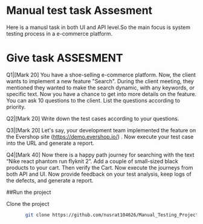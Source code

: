 # Manual test task Assesment


Here is a manusl task in both UI and API level.So the main focus is  system testing process in a e-commerce platform.

# Give task ASSESMENT
Q1|[Mark 20] You have a shoe-selling e-commerce platform. Now, the client wants to implement a new feature "Search". During the client meeting, they mentioned they wanted to make the search dynamic, with any keywords, or specific text. Now you have a chance to get into more details on the feature. You can ask 10 questions to the client. List the questions according to priority.


Q2|[Mark 20] Write down the test cases according to your questions.



Q3|[Mark 20] Let's say, your development team implemented the feature on the  Evershop site (https://demo.evershop.io/) . Now execute your test case into the URL and generate a report.



Q4|[Mark 40] Now there is a happy path journey for searching with the text “Nike react phantom run flyknit 2”. Add a couple of small-sized black products to your cart. Then verify the Cart. Now execute the journeys from both API and UI. Now provide feedback on your test analysis, keep logs of the defects, and generate a report.



 ##Run the project

 Clone the project
 ```bash
        git clone https://github.com/nusrat104626/Manual_Testing_Project1.git
 ```
